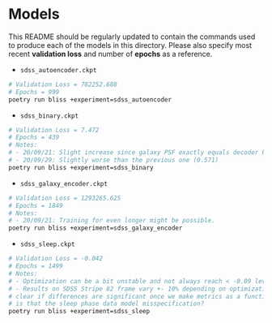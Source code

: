 # Models

This README should be regularly updated to contain the commands used to produce each of the models
in this directory. Please also specify most recent **validation loss** and number of
**epochs** as a reference.

* ``sdss_autoencoder.ckpt``

```bash
# Validation Loss = 782252.688
# Epochs = 999
poetry run bliss +experiment=sdss_autoencoder
```

* ``sdss_binary.ckpt``

```bash
# Validation Loss = 7.472
# Epochs = 439
# Notes:
# - 20/09/21: Slight increase since galaxy PSF exactly equals decoder PSF
# - 20/09/29: Slightly worse than the previous one (0.571)
poetry run bliss +experiment=sdss_binary
```

* ``sdss_galaxy_encoder.ckpt``

```bash
# Validation Loss = 1293265.625
# Epochs = 1849
# Notes:
# - 20/09/21: Training for even longer might be possible.
poetry run bliss +experiment=sdss_galaxy_encoder
```

* ``sdss_sleep.ckpt``

```bash
# Validation Loss = -0.042
# Epochs = 1499
# Notes:
# - Optimization can be a bit unstable and not always reach < -0.09 level (which seems to be significant cutoff)
# - Results on SDSS Stripe 82 frame vary +- 10% depending on optimization (at least current metrics), might become
# clear if differences are significant once we make metrics as a function of magnitude. Another possibility
# is that the sleep phase data model misspecification?
poetry run bliss +experiment=sdss_sleep
```

